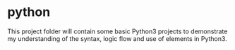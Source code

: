 # python

This project folder will contain some basic Python3 projects to demonstrate my understanding of the syntax, logic flow and use of elements in Python3. 

